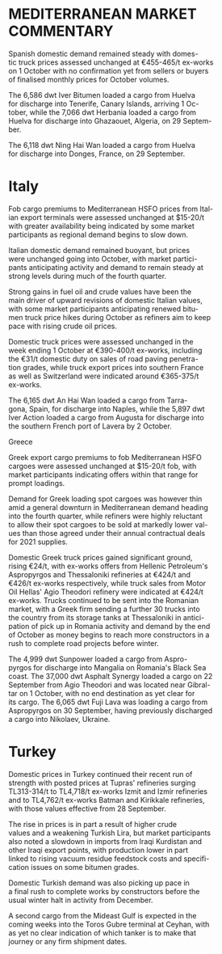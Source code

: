 MEDITERRANEAN MARKET COMMENTARY
===============================

 Spanish domestic demand remained steady with domes\-  
tic truck prices assessed unchanged at €455\-465/t ex\-works  
on 1 October with no confirmation yet from sellers or buyers  
of finalised monthly prices for October volumes.

   
The 6,586 dwt Iver Bitumen loaded a cargo from Huelva  
for discharge into Tenerife, Canary Islands, arriving 1 Oc\-  
tober, while the 7,066 dwt Herbania loaded a cargo from  
Huelva for discharge into Ghazaouet, Algeria, on 29 Septem\-  
ber.

   
The 6,118 dwt Ning Hai Wan loaded a cargo from Huelva  
for discharge into Donges, France, on 29 September.

 Italy
=====

   
Fob cargo premiums to Mediterranean HSFO prices from Ital\-  
ian export terminals were assessed unchanged at $15\-20/t  
with greater availability being indicated by some market  
participants as regional demand begins to slow down.

   
Italian domestic demand remained buoyant, but prices  
were unchanged going into October, with market partici\-  
pants anticipating activity and demand to remain steady at  
strong levels during much of the fourth quarter.

   
Strong gains in fuel oil and crude values have been the  
main driver of upward revisions of domestic Italian values,  
with some market participants anticipating renewed bitu\-  
men truck price hikes during October as refiners aim to keep  
pace with rising crude oil prices.

   
Domestic truck prices were assessed unchanged in the  
week ending 1 October at €390\-400/t ex\-works, including  
the €31/t domestic duty on sales of road paving penetra\-  
tion grades, while truck export prices into southern France  
as well as Switzerland were indicated around €365\-375/t  
ex\-works.

   
The 6,165 dwt An Hai Wan loaded a cargo from Tarra\-  
gona, Spain, for discharge into Naples, while the 5,897 dwt  
Iver Action loaded a cargo from Augusta for discharge into  
the southern French port of Lavera by 2 October.

 Greece

   
Greek export cargo premiums to fob Mediterranean HSFO  
cargoes were assessed unchanged at $15\-20/t fob, with  
market participants indicating offers within that range for  
prompt loadings.

   
Demand for Greek loading spot cargoes was however thin  
amid a general downturn in Mediterranean demand heading  
into the fourth quarter, while refiners were highly reluctant  
to allow their spot cargoes to be sold at markedly lower val\-  
ues than those agreed under their annual contractual deals  
for 2021 supplies.

   
Domestic Greek truck prices gained significant ground,  
rising €24/t, with ex\-works offers from Hellenic Petroleum's  
Aspropyrgos and Thessaloniki refineries at €424/t and  
€426/t ex\-works respectively, while truck sales from Motor  
Oil Hellas' Agio Theodori refinery were indicated at €424/t  
ex\-works. Trucks continued to be sent into the Romanian  
market, with a Greek firm sending a further 30 trucks into  
the country from its storage tanks at Thessaloniki in antici\-  
pation of pick up in Romania activity and demand by the end  
of October as money begins to reach more constructors in a  
rush to complete road projects before winter.

   
The 4,999 dwt Sunpower loaded a cargo from Aspro\-  
pyrgos for discharge into Mangalia on Romania's Black Sea  
coast. The 37,000 dwt Asphalt Synergy loaded a cargo on 22  
September from Agio Theodori and was located near Gibral\-  
tar on 1 October, with no end destination as yet clear for  
its cargo. The 6,065 dwt Fuji Lava was loading a cargo from  
Aspropyrgos on 30 September, having previously discharged  
a cargo into Nikolaev, Ukraine.

 Turkey
======

   
Domestic prices in Turkey continued their recent run of  
strength with posted prices at Tupras' refineries surging  
TL313\-314/t to TL4,718/t ex\-works Izmit and Izmir refineries  
and to TL4,762/t ex\-works Batman and Kirikkale refineries,  
with those values effective from 28 September.

   
The rise in prices is in part a result of higher crude  
values and a weakening Turkish Lira, but market participants  
also noted a slowdown in imports from Iraqi Kurdistan and  
other Iraqi export points, with production lower in part  
linked to rising vacuum residue feedstock costs and specifi\-  
cation issues on some bitumen grades.

   
Domestic Turkish demand was also picking up pace in  
a final rush to complete works by constructors before the  
usual winter halt in activity from December.

   
A second cargo from the Mideast Gulf is expected in the  
coming weeks into the Toros Gubre terminal at Ceyhan, with  
as yet no clear indication of which tanker is to make that  
journey or any firm shipment dates.



